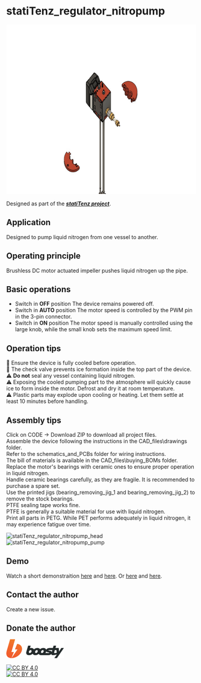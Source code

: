 # statiTenz_regulator_nitropump

<img src="promo\showcase_assembly.gif" alt="showcase_assembly" width="800" height="450">  

Designed as part of the [**_statiTenz project_**](https://github.com/topics/statitenz).

## Application

Designed to pump liquid nitrogen from one vessel to another.

## Operating principle

Brushless DC motor actuated impeller pushes liquid nitrogen up the pipe.

## Basic operations

- Switch in **OFF** position
  The device remains powered off.
- Switch in **AUTO** position
  The motor speed is controlled by the PWM pin in the 3-pin connector.
- Switch in **ON** position
  The motor speed is manually controlled using the large knob, while the small knob sets the maximum speed limit.

## Operation tips

📝 Ensure the device is fully cooled before operation.  
📝 The check valve prevents ice formation inside the top part of the device.  
⚠️ **Do not** seal any vessel containing liquid nitrogen.  
⚠️ Exposing the cooled pumping part to the atmosphere will quickly cause ice to form inside the motor. Defrost and dry it at room temperature.  
⚠️ Plastic parts may explode upon cooling or heating. Let them settle at least 10 minutes before handling.  

## Assembly tips

Click on CODE -> Download ZIP to download all project files.  
Assemble the device following the instructions in the CAD_files\drawings folder.  
Refer to the schematics_and_PCBs folder for wiring instructions.  
The bill of materials is available in the CAD_files\buying_BOMs folder.  
Replace the motor's bearings with ceramic ones to ensure proper operation in liquid nitrogen.  
Handle ceramic bearings carefully, as they are fragile. It is recommended to purchase a spare set.  
Use the printed jigs (bearing_removing_jig_1 and bearing_removing_jig_2) to remove the stock bearings.  
PTFE sealing tape works fine.  
PTFE is generally a suitable material for use with liquid nitrogen.  
Print all parts in PETG. While PET performs adequately in liquid nitrogen, it may experience fatigue over time.  

<img src="promo\statiTenz_regulator_nitropump_head.gif" alt="statiTenz_regulator_nitropump_head" width="800" height="450">  

<img src="promo\statiTenz_regulator_nitropump_pump.gif" alt="statiTenz_regulator_nitropump_pump" width="800" height="450">  

## Demo

Watch a short demonstraition [here](https://youtu.be/WFPVAQTfw5o) and [here](https://youtu.be/W20JA836Wec).
Or [here](https://rutube.ru/video/cd4911075f1441f6e3c4c198d58dbadf) and [here](https://rutube.ru/video/834853d1d1c72582e7ad7376b3be9698).

## Contact the author

Create a new issue.  

## Donate the author

[![donate][boosty-image]][boosty-link]  

[boosty-link]: https://boosty.to/rustywraith/donate
[boosty-image]: promo/boosty.png


[![CC BY 4.0][cc-by-shield]][cc-by]  
[![CC BY 4.0][cc-by-image]][cc-by]  

[cc-by]: http://creativecommons.org/licenses/by/4.0/
[cc-by-image]: https://i.creativecommons.org/l/by/4.0/88x31.png
[cc-by-shield]: https://img.shields.io/badge/License-CC%20BY%204.0-lightgrey.svg
